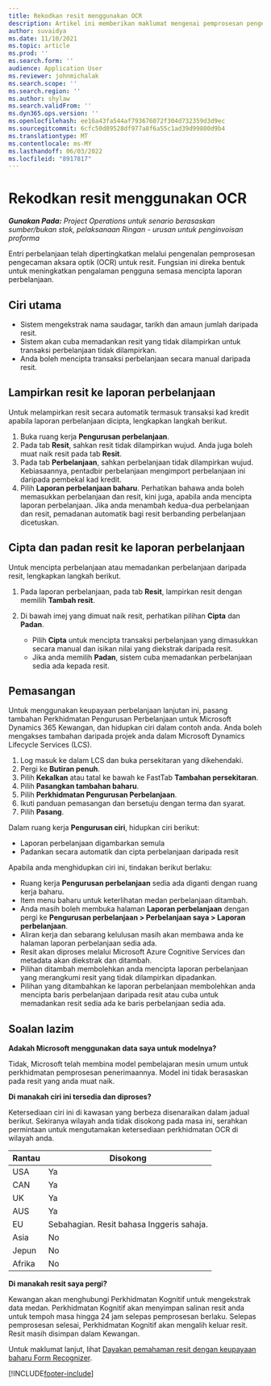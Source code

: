 ```yaml
---
title: Rekodkan resit menggunakan OCR
description: Artikel ini memberikan maklumat mengenai pemprosesan pengecaman aksara optik (OCR) untuk resit.
author: suvaidya
ms.date: 11/10/2021
ms.topic: article
ms.prod: ''
ms.search.form: ''
audience: Application User
ms.reviewer: johnmichalak
ms.search.scope: ''
ms.search.region: ''
ms.author: shylaw
ms.search.validFrom: ''
ms.dyn365.ops.version: ''
ms.openlocfilehash: ee16a43fa544af793676072f304d732359d3d9ec
ms.sourcegitcommit: 6cfc50d89528df977a8f6a55c1ad39d99800d9b4
ms.translationtype: MT
ms.contentlocale: ms-MY
ms.lasthandoff: 06/03/2022
ms.locfileid: "8917817"
---
```

# <a name="capture-a-receipt-using-ocr"></a>Rekodkan resit menggunakan OCR

_**Gunakan Pada:** Project Operations untuk senario berasaskan sumber/bukan stok, pelaksanaan Ringan - urusan untuk penginvoisan proforma_

Entri perbelanjaan telah dipertingkatkan melalui pengenalan pemprosesan pengecaman aksara optik (OCR) untuk resit. Fungsian ini direka bentuk untuk meningkatkan pengalaman pengguna semasa mencipta laporan perbelanjaan.

## <a name="key-features"></a>Ciri utama

- Sistem mengekstrak nama saudagar, tarikh dan amaun jumlah daripada resit.
- Sistem akan cuba memadankan resit yang tidak dilampirkan untuk transaksi perbelanjaan tidak dilampirkan.
- Anda boleh mencipta transaksi perbelanjaan secara manual daripada resit.

## <a name="attach-receipts-to-an-expense-report"></a>Lampirkan resit ke laporan perbelanjaan

Untuk melampirkan resit secara automatik termasuk transaksi kad kredit apabila laporan perbelanjaan dicipta, lengkapkan langkah berikut.

  1. Buka ruang kerja **Pengurusan perbelanjaan**.
  2. Pada tab **Resit**, sahkan resit tidak dilampirkan wujud. Anda juga boleh muat naik resit pada tab **Resit**.
  3. Pada tab **Perbelanjaan**, sahkan perbelanjaan tidak dilampirkan wujud. Kebiasaannya, pentadbir perbelanjaan mengimport perbelanjaan ini daripada pembekal kad kredit.
  4. Pilih **Laporan perbelanjaan baharu**. Perhatikan bahawa anda boleh memasukkan perbelanjaan dan resit, kini juga, apabila anda mencipta laporan perbelanjaan. Jika anda menambah kedua-dua perbelanjaan dan resit, pemadanan automatik bagi resit berbanding perbelanjaan dicetuskan.

## <a name="create-or-match-receipts-to-an-expense-report"></a>Cipta dan padan resit ke laporan perbelanjaan
Untuk mencipta perbelanjaan atau memadankan perbelanjaan daripada resit, lengkapkan langkah berikut.

  1. Pada laporan perbelanjaan, pada tab **Resit**, lampirkan resit dengan memilih **Tambah resit**.
  2. Di bawah imej yang dimuat naik resit, perhatikan pilihan **Cipta** dan **Padan**.

      - Pilih **Cipta** untuk mencipta transaksi perbelanjaan yang dimasukkan secara manual dan isikan nilai yang diekstrak daripada resit.
      - Jika anda memilih **Padan**, sistem cuba memadankan perbelanjaan sedia ada kepada resit.

## <a name="installation"></a>Pemasangan

Untuk menggunakan keupayaan perbelanjaan lanjutan ini, pasang tambahan Perkhidmatan Pengurusan Perbelanjaan untuk Microsoft Dynamics 365 Kewangan, dan hidupkan ciri dalam contoh anda. Anda boleh mengakses tambahan daripada projek anda dalam Microsoft Dynamics Lifecycle Services (LCS).

1. Log masuk ke dalam LCS dan buka persekitaran yang dikehendaki.
2. Pergi ke **Butiran penuh**.
3. Pilih **Kekalkan** atau tatal ke bawah ke FastTab **Tambahan persekitaran**.
4. Pilih **Pasangkan tambahan baharu**.
5. Pilih **Perkhidmatan Pengurusan Perbelanjaan**.
6. Ikuti panduan pemasangan dan bersetuju dengan terma dan syarat.
7. Pilih **Pasang**.

Dalam ruang kerja **Pengurusan ciri**, hidupkan ciri berikut:

- Laporan perbelanjaan digambarkan semula
- Padankan secara automatik dan cipta perbelanjaan daripada resit

Apabila anda menghidupkan ciri ini, tindakan berikut berlaku:

- Ruang kerja **Pengurusan perbelanjaan** sedia ada diganti dengan ruang kerja baharu.
- Item menu baharu untuk keterlihatan medan perbelanjaan ditambah.
- Anda masih boleh membuka halaman **Laporan perbelanjaan** dengan pergi ke **Pengurusan perbelanjaan > Perbelanjaan saya > Laporan perbelanjaan**.
- Aliran kerja dan sebarang kelulusan masih akan membawa anda ke halaman laporan perbelanjaan sedia ada.
- Resit akan diproses melalui Microsoft Azure Cognitive Services dan metadata akan diekstrak dan ditambah.
- Pilihan ditambah membolehkan anda mencipta laporan perbelanjaan yang merangkumi resit yang tidak dilampirkan dipadankan.
- Pilihan yang ditambahkan ke laporan perbelanjaan membolehkan anda mencipta baris perbelanjaan daripada resit atau cuba untuk memadankan resit sedia ada ke baris perbelanjaan sedia ada.

## <a name="frequently-asked-questions"></a>Soalan lazim

**Adakah Microsoft menggunakan data saya untuk modelnya?**

Tidak, Microsoft telah membina model pembelajaran mesin umum untuk perkhidmatan pemprosesan penerimaannya. Model ini tidak berasaskan pada resit yang anda muat naik.

**Di manakah ciri ini tersedia dan diproses?**

Ketersediaan ciri ini di kawasan yang berbeza disenaraikan dalam jadual berikut. Sekiranya wilayah anda tidak disokong pada masa ini, serahkan permintaan untuk mengutamakan ketersediaan perkhidmatan OCR di wilayah anda. 

| Rantau | Disokong                         |
|--------|-----------------------------------|
| USA    | Ya                               |
| CAN    | Ya                               |
| UK     | Ya                               |
| AUS    | Ya                               |
| EU     | Sebahagian. Resit bahasa Inggeris sahaja. |
| Asia   | No                                |
| Jepun  | No                                |
| Afrika | No                                |

**Di manakah resit saya pergi?**

Kewangan akan menghubungi Perkhidmatan Kognitif untuk mengekstrak data medan. Perkhidmatan Kognitif akan menyimpan salinan resit anda untuk tempoh masa hingga 24 jam selepas pemprosesan berlaku. Selepas pemprosesan selesai, Perkhidmatan Kognitif akan mengalih keluar resit. Resit masih disimpan dalam Kewangan.

Untuk maklumat lanjut, lihat [Dayakan pemahaman resit dengan keupayaan baharu Form Recognizer](https://azure.microsoft.com/blog/enable-receipt-understanding-with-form-recognizer-s-new-capability/).


[!INCLUDE[footer-include](../includes/footer-banner.md)]
